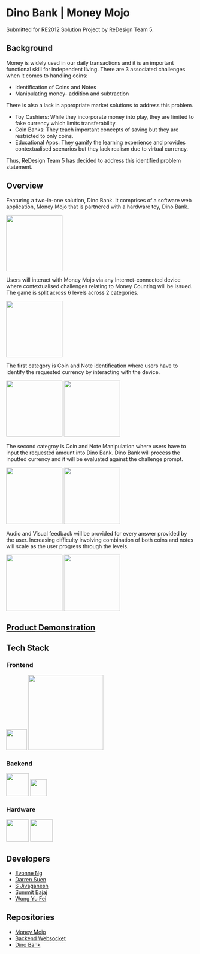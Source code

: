 # Dino Bank | Money Mojo

Submitted for RE2012 Solution Project by ReDesign Team 5.

## Background

Money is widely used in our daily transactions and it is an important functional skill for independent living. There are 3 associated challenges when it comes to handling coins:
 * Identification of Coins and Notes
 * Manipulating money- addition and subtraction
 
 There is also a lack in appropriate market solutions to address this problem.
  * Toy Cashiers: While they incorporate money into play, they are limited to fake currency which limits transferability.
  * Coin Banks: They teach important concepts of saving but they are restricted to only coins.
  * Educational Apps: They gamify the learning experience and provides contextualised scenarios but they lack realism due to virtual currency.
  
 Thus, ReDesign Team 5 has decided to address this identified problem statement.


## Overview
Featuring a two-in-one solution, Dino Bank. It comprises of a software web application, Money Mojo that is partnered with a hardware toy, Dino Bank.

<img src="https://user-images.githubusercontent.com/77315991/234596166-29cab7c7-f56b-4118-a6c1-6fecabd8afda.png" width="150">

Users will interact with Money Mojo via any Internet-connected device where contextualised challenges relating to Money Counting will be issued. The game is split across 6 levels across 2 categories. 

<img src="https://user-images.githubusercontent.com/77315991/234599286-a7056213-a9c3-4026-bd5f-707e1a214c60.png" width="150">

The first category is Coin and Note identification where users have to identify the requested currency by interacting with the device. 

<div class="row">
<img src="https://user-images.githubusercontent.com/77315991/234596957-63095a0b-3bd8-4b1a-97ca-2e75c18d2bf5.png" width="150">
<img src="https://user-images.githubusercontent.com/77315991/234597049-00221202-79ac-4fd1-bd88-7739af4270c9.png" width="150">
</div>

The second categroy is Coin and Note Manipulation where users have to input the requested amount into Dino Bank. Dino Bank will process the inputted currency and it will be evaluated against the challenge prompt. 
<div class="row">
<img src="https://user-images.githubusercontent.com/77315991/234596844-51ce3f38-4182-48be-ad53-749abe1c5c9c.png" width="150">
<img src="https://user-images.githubusercontent.com/77315991/234596663-19c91e03-8c7e-4af6-a449-f01b0d5d8bf3.png" width="150">
</div>

Audio and Visual feedback will be provided for every answer provided by the user. Increasing difficulty involving combination of both coins and notes will scale as the user progress through the levels.
<div class="row">
<img src="https://user-images.githubusercontent.com/77315991/234596372-fec86259-b6ad-4b39-b042-260f343e7aa3.png" width="150">
<img src="https://user-images.githubusercontent.com/77315991/234596280-e4e83ad9-5b05-4775-a319-436d6c25e501.png" width="150">
</div>

## [Product Demonstration]()  

## Tech Stack
<div display:flex>
<h3> Frontend </h3>
  <img src="https://user-images.githubusercontent.com/77315991/234591824-ea75ee57-de99-4124-a7da-380194527528.svg" width="55">
<img src="https://user-images.githubusercontent.com/77315991/234594835-297c6c5f-ffce-461b-9cea-4f4e1c2ddfe7.svg" width="200">
<h3> Backend </h3>
  <img src="https://user-images.githubusercontent.com/77315991/234591926-e32a9c28-4c7e-42b8-89f1-b7288cb1f75f.svg" width="60">
  <img src="https://user-images.githubusercontent.com/77315991/234592469-9b19af5e-ef4c-4681-9c3d-cba74304c0cb.svg" width="44"> 
<h3> Hardware </h3>
 <img src="https://user-images.githubusercontent.com/77315991/234593527-e54479eb-3e4b-4796-9b24-ab75403ec8f3.svg" width="60"> 
 <img src="https://user-images.githubusercontent.com/77315991/234592112-def3b9dc-b996-4bbc-bc87-ea40dd76899e.svg" width="60">
</div>

## Developers
- [Evonne Ng](https://github.com/evonneng05)
- [Darren Suen](https://github.com/DSuen00)
- [S Jivaganesh](https://github.com/Garrnesh)
- [Summit Bajaj](https://github.com/summitbajaj)
- [Wong Yu Fei](https://github.com/Ranchu2000)

## Repositories
- [Money Mojo](https://github.com/ReDesignTeam5/Frontend)
- [Backend Websocket](https://github.com/ReDesignTeam5/Backend_Websocket)
- [Dino Bank](https://github.com/ReDesignTeam5/Hardware)

